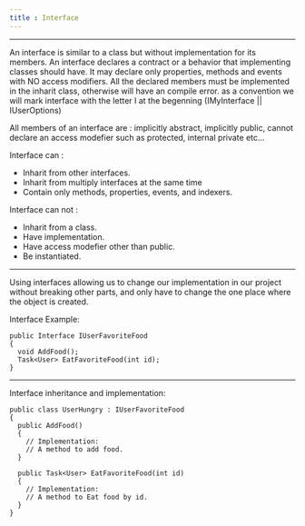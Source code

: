 ```yaml
---
title : Interface 
---
```

---
An interface is similar to a class but without implementation for its members.
An interface declares a contract or a behavior that implementing classes should have.
It may declare only properties, methods and events with NO access modifiers.
All the declared members must be implemented in the inharit class, otherwise will have an compile error.
as a convention we will mark interface with the letter I at the begenning (IMyInterface || IUserOptions)
 
All members of an interface are :
implicitly abstract, 
implicitly public, cannot declare an access modefier such as protected, internal private etc...

Interface can : 
* Inharit from other interfaces.
* Inharit from multiply interfaces at the same time 
* Contain only methods, properties, events, and indexers.

Interface can not :
* Inharit from a class.
* Have implementation.
* Have access modefier other than public.
* Be instantiated.
---

Using interfaces allowing us to change our implementation in our project without breaking other parts,
and only have to change the one place where the object is created.

Interface Example:
```
public Interface IUserFavoriteFood
{
  void AddFood();
  Task<User> EatFavoriteFood(int id);
}
```
---
Interface inheritance and implementation:
```
public class UserHungry : IUserFavoriteFood
{
  public AddFood()
  {
    // Implementation:
    // A method to add food.
  }
  
  public Task<User> EatFavoriteFood(int id)
  {
    // Implementation:
    // A method to Eat food by id.
  }
}
```
